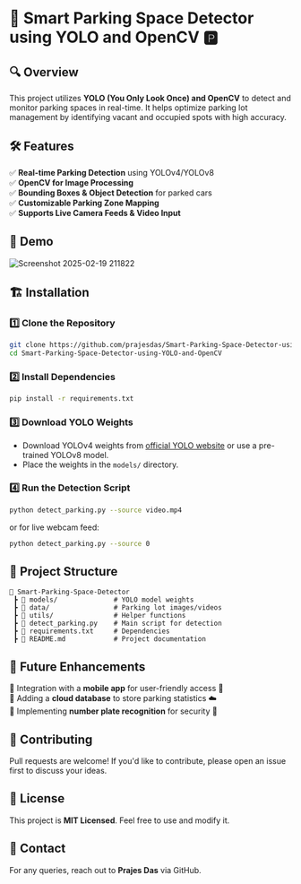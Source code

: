 # 🚗 Smart Parking Space Detector using YOLO and OpenCV 🅿️  

## 🔍 Overview  
This project utilizes **YOLO (You Only Look Once) and OpenCV** to detect and monitor parking spaces in real-time. It helps optimize parking lot management by identifying vacant and occupied spots with high accuracy.  

## 🛠️ Features  
✅ **Real-time Parking Detection** using YOLOv4/YOLOv8  
✅ **OpenCV for Image Processing**  
✅ **Bounding Boxes & Object Detection** for parked cars  
✅ **Customizable Parking Zone Mapping**  
✅ **Supports Live Camera Feeds & Video Input**  

## 📸 Demo 

![Screenshot 2025-02-19 211822](https://github.com/user-attachments/assets/9e088105-cc5e-419a-844c-24575bea4f57)


## 🏗️ Installation  

### 1️⃣ Clone the Repository  
```sh
git clone https://github.com/prajesdas/Smart-Parking-Space-Detector-using-YOLO-and-OpenCV.git
cd Smart-Parking-Space-Detector-using-YOLO-and-OpenCV
```

### 2️⃣ Install Dependencies  
```sh
pip install -r requirements.txt
```

### 3️⃣ Download YOLO Weights  
- Download YOLOv4 weights from [official YOLO website](https://pjreddie.com/darknet/yolo/) or use a pre-trained YOLOv8 model.  
- Place the weights in the `models/` directory.  

### 4️⃣ Run the Detection Script  
```sh
python detect_parking.py --source video.mp4
```
or for live webcam feed:  
```sh
python detect_parking.py --source 0
```

## 📂 Project Structure  
```
📂 Smart-Parking-Space-Detector  
 ┣ 📂 models/              # YOLO model weights  
 ┣ 📂 data/                # Parking lot images/videos  
 ┣ 📂 utils/               # Helper functions  
 ┣ 📜 detect_parking.py    # Main script for detection  
 ┣ 📜 requirements.txt     # Dependencies  
 ┣ 📜 README.md            # Project documentation  
```

## 🚀 Future Enhancements  
🔹 Integration with a **mobile app** for user-friendly access 📱  
🔹 Adding a **cloud database** to store parking statistics ☁️  
🔹 Implementing **number plate recognition** for security 🔢  

## 🤝 Contributing  
Pull requests are welcome! If you'd like to contribute, please open an issue first to discuss your ideas.  

## 📜 License  
This project is **MIT Licensed**. Feel free to use and modify it.  

## 📧 Contact  
For any queries, reach out to **Prajes Das** via GitHub.  
